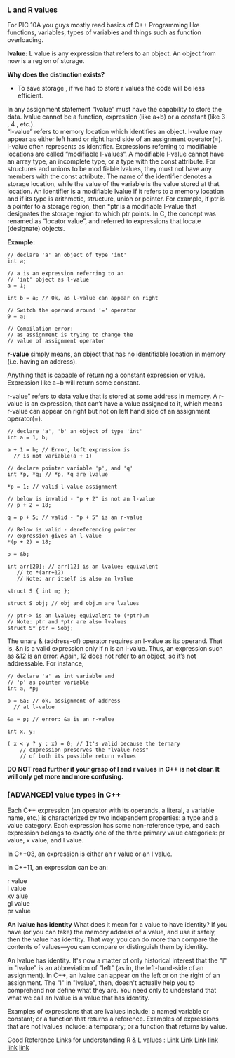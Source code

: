 ### L and R values 
For PIC 10A you guys mostly read basics of C++ Programming like functions, variables, types of variables and things such as function overloading.

**lvalue:** L value is any expression that refers to an object. An object from now is a region of storage.

**Why does the distinction exists?**     
- To save storage , if we had to store r values the code will be less efficient. 

In any assignment statement “lvalue” must have the capability to store the data. lvalue cannot be a function, expression (like a+b) or a constant (like 3 , 4 , etc.).                    
“l-value” refers to memory location which identifies an object. l-value may appear as either left hand or right hand side of an assignment operator(=). l-value often represents as identifier. Expressions referring to modifiable locations are called “modifiable l-values“. A modifiable l-value cannot have an array type, an incomplete type, or a type with the const attribute. For structures and unions to be modifiable lvalues, they must not have any members with the const attribute. The name of the identifier denotes a storage location, while the value of the variable is the value stored at that location. An identifier is a modifiable lvalue if it refers to a memory location and if its type is arithmetic, structure, union or pointer. For example, if ptr is a pointer to a storage region, then \*ptr is a modifiable l-value that designates the storage region to which ptr points. In C, the concept was renamed as “locator value”, and referred to expressions that locate (designate) objects.

**Example:**
```
// declare 'a' an object of type 'int'
int a;

// a is an expression referring to an
// 'int' object as l-value
a = 1;

int b = a; // Ok, as l-value can appear on right

// Switch the operand around '=' operator
9 = a;

// Compilation error:
// as assignment is trying to change the
// value of assignment operator
```

**r-value** simply means, an object that has no identifiable location in memory (i.e. having an address).                           
                                        
Anything that is capable of returning a constant expression or value.                           
Expression like a+b will return some constant.  

r-value” refers to data value that is stored at some address in memory. A r-value is an expression, that can’t have a value assigned to it, which means r-value can appear on right but not on left hand side of an assignment operator(=).
```
// declare 'a', 'b' an object of type 'int'
int a = 1, b;

a + 1 = b; // Error, left expression is
  // is not variable(a + 1)

// declare pointer variable 'p', and 'q'
int *p, *q; // *p, *q are lvalue

*p = 1; // valid l-value assignment

// below is invalid - "p + 2" is not an l-value
// p + 2 = 18;

q = p + 5; // valid - "p + 5" is an r-value

// Below is valid - dereferencing pointer
// expression gives an l-value
*(p + 2) = 18;

p = &b;

int arr[20]; // arr[12] is an lvalue; equivalent
   // to *(arr+12)
   // Note: arr itself is also an lvalue

struct S { int m; };

struct S obj; // obj and obj.m are lvalues

// ptr-> is an lvalue; equivalent to (*ptr).m
// Note: ptr and *ptr are also lvalues
struct S* ptr = &obj;
```
The unary & (address-of) operator requires an l-value as its operand. That is, &n is a valid expression only if n is an l-value. Thus, an expression such as &12 is an error. Again, 12 does not refer to an object, so it’s not addressable. For instance, 
```
// declare 'a' as int variable and
// 'p' as pointer variable
int a, *p;

p = &a; // ok, assignment of address
  // at l-value

&a = p; // error: &a is an r-value

int x, y;

( x < y ? y : x) = 0; // It's valid because the ternary
    // expression preserves the "lvalue-ness"
    // of both its possible return values
```

**DO NOT read further if your grasp of l and r values in C++ is not clear. It will only get more and more confusing.**

### \[ADVANCED]  value types in C++                

Each C++ expression (an operator with its operands, a literal, a variable name, etc.) is characterized by two independent properties: a type and a value category. Each expression has some non-reference type, and each expression belongs to exactly one of the three primary value categories: pr value, x value, and l value.


In C++03, an expression is either an r value or an l value.                                

In C++11, an expression can be an:                                       

r value                
l value               
xv alue              
gl value                
pr value      

**An lvalue has identity** What does it mean for a value to have identity? If you have (or you can take) the memory address of a value, and use it safely, then the value has identity. That way, you can do more than compare the contents of values—you can compare or distinguish them by identity.                     

An lvalue has identity. It's now a matter of only historical interest that the "l" in "lvalue" is an abbreviation of "left" (as in, the left-hand-side of an assignment). In C++, an lvalue can appear on the left or on the right of an assignment. The "l" in "lvalue", then, doesn't actually help you to comprehend nor define what they are. You need only to understand that what we call an lvalue is a value that has identity.                       

Examples of expressions that are lvalues include: a named variable or constant; or a function that returns a reference. Examples of expressions that are not lvalues include: a temporary; or a function that returns by value.  





















Good Reference Links for understanding R & L values : 
[Link](https://en.cppreference.com/w/cpp/language/value_category) [Link](https://stackoverflow.com/questions/3601602/what-are-rvalues-lvalues-xvalues-glvalues-and-prvalues) [Link](https://www.geeksforgeeks.org/understanding-lvalues-prvalues-and-xvalues-in-ccwith-examples/) [link](https://docs.microsoft.com/en-us/cpp/cpp/lvalues-and-rvalues-visual-cpp?view=msvc-170) [link](https://docs.microsoft.com/en-us/windows/uwp/cpp-and-winrt-apis/cpp-value-categories) [link](https://www.ibm.com/docs/en/i/7.4?topic=operators-lvalues-rvalues) 
